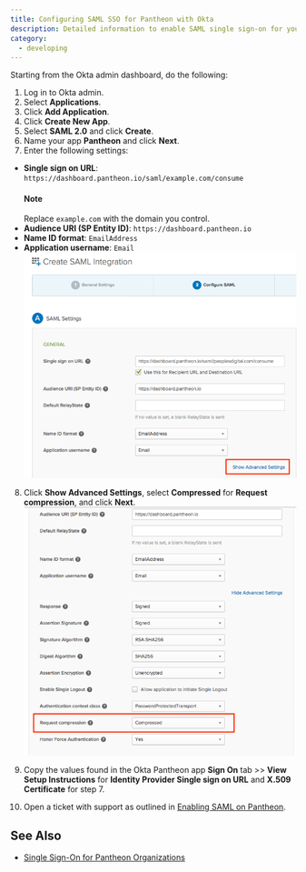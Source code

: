 ```yaml
---
title: Configuring SAML SSO for Pantheon with Okta
description: Detailed information to enable SAML single sign-on for your organization with Okta.
category:
  - developing
---
```

Starting from the Okta admin dashboard, do the following:

1. Log in to Okta admin.
2. Select **Applications**.
3. Click **Add Application**.
4. Click **Create New App**.
5. Select **SAML 2.0** and click **Create**.
6. Name your app **Pantheon** and click **Next**.
7. Enter the following settings:

- **Single sign on URL**:   `https://dashboard.pantheon.io/saml/example.com/consume`  
    <div class="alert alert-info" role="alert">
    <h4>Note</h4>
    Replace <code>example.com</code> with the domain you control.</div>
- **Audience URI (SP Entity ID)**: `https://dashboard.pantheon.io`
- **Name ID format**: `EmailAddress`
- **Application username**: `Email`
  ![Okta settings](/source/docs/assets/images/okta-4.png)
8.  Click **Show Advanced Settings**, select **Compressed** for **Request compression**, and click **Next**.
 ![Okta settings](/source/docs/assets/images/okta-5.png)

9. Copy the values found in the Okta Pantheon app **Sign On** tab >> **View Setup Instructions** for **Identity Provider Single sign on URL** and **X.509 Certificate** for step 7.

10. Open a ticket with support as outlined in [Enabling SAML on Pantheon](/docs/articles/organizations/saml-for-orgs/#enabling-saml-on-pantheon).

## See Also
* [Single Sign-On for Pantheon Organizations](/docs/articles/organizations/saml-for-orgs/)
